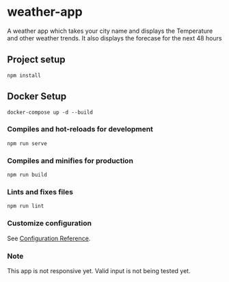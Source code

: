 # weather-app
A weather app which takes your city name and displays the Temperature and other weather trends. 
It also displays the forecase for the next 48 hours
## Project setup
```
npm install
```
## Docker Setup
```
docker-compose up -d --build
```
### Compiles and hot-reloads for development
```
npm run serve
```

### Compiles and minifies for production
```
npm run build
```

### Lints and fixes files
```
npm run lint
```

### Customize configuration
See [Configuration Reference](https://cli.vuejs.org/config/).

### Note
This app is not responsive yet.
Valid input is not being tested yet.
